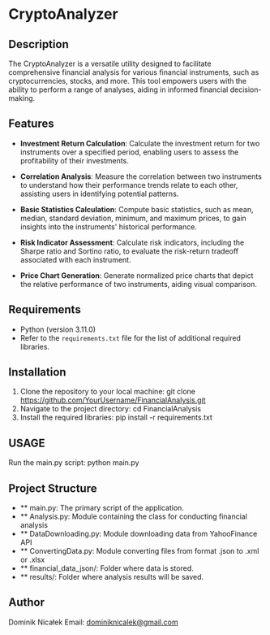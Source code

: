 # CryptoAnalyzer

## Description

The CryptoAnalyzer is a versatile utility designed to facilitate comprehensive financial analysis for various financial instruments,
such as cryptocurrencies, stocks, and more. 
This tool empowers users with the ability to perform a range of analyses, aiding in informed financial decision-making.

## Features

- **Investment Return Calculation**: Calculate the investment return for two instruments over a specified period, enabling users to assess the profitability of their investments.

- **Correlation Analysis**: Measure the correlation between two instruments to understand how their performance trends relate to each other, assisting users in identifying potential patterns.

- **Basic Statistics Calculation**: Compute basic statistics, such as mean, median, standard deviation, minimum, and maximum prices, to gain insights into the instruments' historical performance.

- **Risk Indicator Assessment**: Calculate risk indicators, including the Sharpe ratio and Sortino ratio, to evaluate the risk-return tradeoff associated with each instrument.

- **Price Chart Generation**: Generate normalized price charts that depict the relative performance of two instruments, aiding visual comparison.

## Requirements

- Python (version 3.11.0)
- Refer to the `requirements.txt` file for the list of additional required libraries.

## Installation

1. Clone the repository to your local machine:
   git clone https://github.com/YourUsername/FinancialAnalysis.git
2. Navigate to the project directory:
   cd FinancialAnalysis
3. Install the required libraries:
   pip install -r requirements.txt

## USAGE
Run the main.py script:
  python main.py


## Project Structure

- ** main.py: The primary script of the application.
- ** Analysis.py: Module containing the class for conducting financial analysis
- ** DataDownloading.py: Module downloading data from YahooFinance API
- ** ConvertingData.py: Module converting files from format .json to .xml or .xlsx
- ** financial_data_json/: Folder where data is stored.
- ** results/: Folder where analysis results will be saved.

## Author
Dominik Nicałek
Email: dominiknicalek@gmail.com




